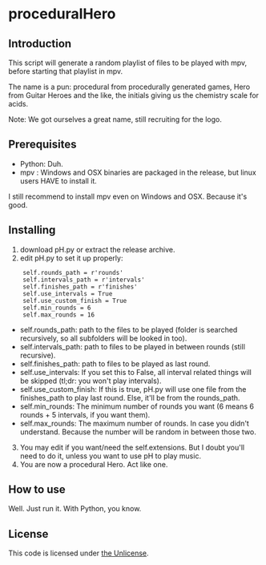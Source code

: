 # proceduralHero

## Introduction

This script will generate a random playlist of files to be played with mpv, before starting that playlist in mpv.

The name is a pun: procedural from procedurally generated games, Hero from Guitar Heroes and the like, the initials giving us the chemistry scale for acids.

Note: We got ourselves a great name, still recruiting for the logo.

## Prerequisites

- Python: Duh.
- mpv : Windows and OSX binaries are packaged in the release, but linux users HAVE to install it.

I still recommend to install mpv even on Windows and OSX. Because it's good.

## Installing

1. download pH.py or extract the release archive.
2. edit pH.py to set it up properly:
```
	self.rounds_path = r'rounds'
	self.intervals_path = r'intervals'
	self.finishes_path = r'finishes'
	self.use_intervals = True
	self.use_custom_finish = True
	self.min_rounds = 6
	self.max_rounds = 16
```
   - self.rounds_path: path to the files to be played (folder is searched recursively, so all subfolders will be looked in too).
   - self.intervals_path: path to files to be played in between rounds (still recursive).
   - self.finishes_path: path to files to be played as last round.
   - self.use_intervals: If you set this to False, all interval related things will be skipped (tl;dr: you won't play intervals).
   - self.use_custom_finish: If this is true, pH.py will use one file from the finishes_path to play last round. Else, it'll be from the rounds_path.
   - self.min_rounds: The minimum number of rounds you want (6 means 6 rounds + 5 intervals, if you want them).
   - self.max_rounds: The maximum number of rounds. In case you didn't understand. Because the number will be random in between those two.
3. You may edit if you want/need the self.extensions. But I doubt you'll need to do it, unless you want to use pH to play music.
4. You are now a procedural Hero. Act like one.

## How to use

Well. Just run it. With Python, you know.

## License

This code is licensed under [the Unlicense](https://unlicense.org/).